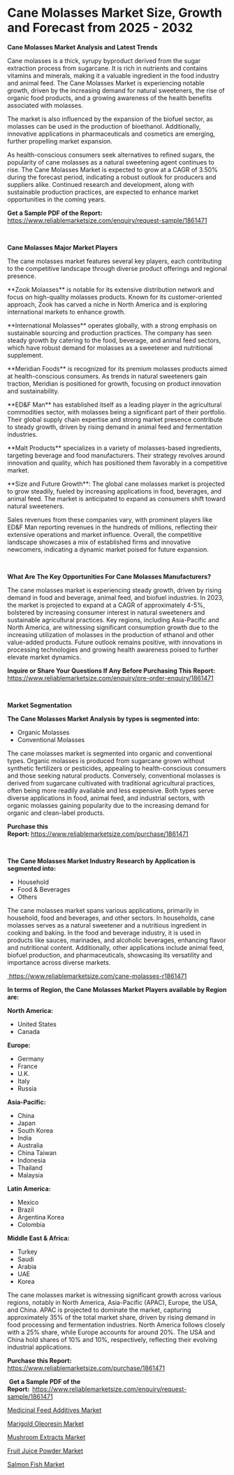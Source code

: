 <p><h1>Cane Molasses Market Size, Growth and Forecast from 2025 - 2032</h1></p><p><strong>Cane Molasses Market Analysis and Latest Trends</strong></p>
<p><p>Cane molasses is a thick, syrupy byproduct derived from the sugar extraction process from sugarcane. It is rich in nutrients and contains vitamins and minerals, making it a valuable ingredient in the food industry and animal feed. The Cane Molasses Market is experiencing notable growth, driven by the increasing demand for natural sweeteners, the rise of organic food products, and a growing awareness of the health benefits associated with molasses. </p><p>The market is also influenced by the expansion of the biofuel sector, as molasses can be used in the production of bioethanol. Additionally, innovative applications in pharmaceuticals and cosmetics are emerging, further propelling market expansion. </p><p>As health-conscious consumers seek alternatives to refined sugars, the popularity of cane molasses as a natural sweetening agent continues to rise. The Cane Molasses Market is expected to grow at a CAGR of 3.50% during the forecast period, indicating a robust outlook for producers and suppliers alike. Continued research and development, along with sustainable production practices, are expected to enhance market opportunities in the coming years.</p></p>
<p><strong>Get a Sample PDF of the Report:&nbsp;</strong> <a href="https://www.reliablemarketsize.com/enquiry/request-sample/1861471?utm_campaign=2034&utm_medium=2&utm_source=Github&utm_content=ia&utm_term=07042025&utm_id=cane-molasses">https://www.reliablemarketsize.com/enquiry/request-sample/1861471</a></p>
<p>&nbsp;</p>
<p><strong>Cane Molasses Major Market Players</strong></p>
<p><p>The cane molasses market features several key players, each contributing to the competitive landscape through diverse product offerings and regional presence.</p><p>**Zook Molasses** is notable for its extensive distribution network and focus on high-quality molasses products. Known for its customer-oriented approach, Zook has carved a niche in North America and is exploring international markets to enhance growth.</p><p>**International Molasses** operates globally, with a strong emphasis on sustainable sourcing and production practices. The company has seen steady growth by catering to the food, beverage, and animal feed sectors, which have robust demand for molasses as a sweetener and nutritional supplement.</p><p>**Meridian Foods** is recognized for its premium molasses products aimed at health-conscious consumers. As trends in natural sweeteners gain traction, Meridian is positioned for growth, focusing on product innovation and sustainability.</p><p>**ED&F Man** has established itself as a leading player in the agricultural commodities sector, with molasses being a significant part of their portfolio. Their global supply chain expertise and strong market presence contribute to steady growth, driven by rising demand in animal feed and fermentation industries.</p><p>**Malt Products** specializes in a variety of molasses-based ingredients, targeting beverage and food manufacturers. Their strategy revolves around innovation and quality, which has positioned them favorably in a competitive market.</p><p>**Size and Future Growth**: The global cane molasses market is projected to grow steadily, fueled by increasing applications in food, beverages, and animal feed. The market is anticipated to expand as consumers shift toward natural sweeteners.</p><p>Sales revenues from these companies vary, with prominent players like ED&F Man reporting revenues in the hundreds of millions, reflecting their extensive operations and market influence. Overall, the competitive landscape showcases a mix of established firms and innovative newcomers, indicating a dynamic market poised for future expansion.</p></p>
<p>&nbsp;</p>
<p><strong>What Are The Key Opportunities For Cane Molasses Manufacturers?</strong></p>
<p><p>The cane molasses market is experiencing steady growth, driven by rising demand in food and beverage, animal feed, and biofuel industries. In 2023, the market is projected to expand at a CAGR of approximately 4-5%, bolstered by increasing consumer interest in natural sweeteners and sustainable agricultural practices. Key regions, including Asia-Pacific and North America, are witnessing significant consumption growth due to the increasing utilization of molasses in the production of ethanol and other value-added products. Future outlook remains positive, with innovations in processing technologies and growing health awareness poised to further elevate market dynamics.</p></p>
<p><strong>Inquire or Share Your Questions If Any Before Purchasing This Report:</strong> <a href="https://www.reliablemarketsize.com/enquiry/pre-order-enquiry/1861471?utm_campaign=2034&utm_medium=2&utm_source=Github&utm_content=ia&utm_term=07042025&utm_id=cane-molasses">https://www.reliablemarketsize.com/enquiry/pre-order-enquiry/1861471</a></p>
<p>&nbsp;</p>
<p><strong>Market Segmentation</strong></p>
<p><strong>The Cane Molasses Market Analysis by types is segmented into:</strong></p>
<p><ul><li>Organic Molasses</li><li>Conventional Molasses</li></ul></p>
<p><p>The cane molasses market is segmented into organic and conventional types. Organic molasses is produced from sugarcane grown without synthetic fertilizers or pesticides, appealing to health-conscious consumers and those seeking natural products. Conversely, conventional molasses is derived from sugarcane cultivated with traditional agricultural practices, often being more readily available and less expensive. Both types serve diverse applications in food, animal feed, and industrial sectors, with organic molasses gaining popularity due to the increasing demand for organic and clean-label products.</p></p>
<p><strong>Purchase this Report:&nbsp;</strong><a href="https://www.reliablemarketsize.com/purchase/1861471?utm_campaign=2034&utm_medium=2&utm_source=Github&utm_content=ia&utm_term=07042025&utm_id=cane-molasses">https://www.reliablemarketsize.com/purchase/1861471</a></p>
<p>&nbsp;</p>
<p><strong>The Cane Molasses Market Industry Research by Application is segmented into:</strong></p>
<p><ul><li>Household</li><li>Food & Beverages</li><li>Others</li></ul></p>
<p><p>The cane molasses market spans various applications, primarily in household, food and beverages, and other sectors. In households, cane molasses serves as a natural sweetener and a nutritious ingredient in cooking and baking. In the food and beverage industry, it is used in products like sauces, marinades, and alcoholic beverages, enhancing flavor and nutritional content. Additionally, other applications include animal feed, biofuel production, and pharmaceuticals, showcasing its versatility and importance across diverse markets.</p></p>
<p><a href="https://www.reliablemarketsize.com/cane-molasses-r1861471?utm_campaign=2034&utm_medium=2&utm_source=Github&utm_content=ia&utm_term=07042025&utm_id=cane-molasses">&nbsp;https://www.reliablemarketsize.com/cane-molasses-r1861471</a></p>
<p><strong>In terms of Region, the Cane Molasses Market Players available by Region are:</strong></p>
<p>
    <p> <strong> North America: </strong>
        <ul>
            <li>United States</li>
            <li>Canada</li>
        </ul>
        </p> 
    <p> <strong> Europe: </strong>
        <ul>
            <li>Germany</li>
            <li>France</li>
            <li>U.K.</li>
            <li>Italy</li>
            <li>Russia</li>
        </ul>
        </p> 
    <p> <strong> Asia-Pacific: </strong>
        <ul>
            <li>China</li>
            <li>Japan</li>
            <li>South Korea</li>
            <li>India</li>
            <li>Australia</li>
            <li>China Taiwan</li>
            <li>Indonesia</li>
            <li>Thailand</li>
            <li>Malaysia</li>
        </ul>
        </p> 
    <p> <strong> Latin America: </strong>
        <ul>
            <li>Mexico</li>
            <li>Brazil</li>
            <li>Argentina Korea</li>
            <li>Colombia</li>
        </ul>
        </p> 
    <p> <strong> Middle East & Africa: </strong>
        <ul>
            <li>Turkey</li>
            <li>Saudi</li>
            <li>Arabia</li>
            <li>UAE</li>
            <li>Korea</li>
        </ul>
    </p>
    </p>
<p><p>The cane molasses market is witnessing significant growth across various regions, notably in North America, Asia-Pacific (APAC), Europe, the USA, and China. APAC is projected to dominate the market, capturing approximately 35% of the total market share, driven by rising demand in food processing and fermentation industries. North America follows closely with a 25% share, while Europe accounts for around 20%. The USA and China hold shares of 10% and 10%, respectively, reflecting their evolving industrial applications.</p></p>
<p><strong>Purchase this Report: </strong><a href="https://www.reliablemarketsize.com/purchase/1861471?utm_campaign=2034&utm_medium=2&utm_source=Github&utm_content=ia&utm_term=07042025&utm_id=cane-molasses">https://www.reliablemarketsize.com/purchase/1861471</a></p>
<p>&nbsp;<strong>Get a Sample PDF of the Report:&nbsp;&nbsp;</strong><a href="https://www.reliablemarketsize.com/enquiry/request-sample/1861471?utm_campaign=2034&utm_medium=2&utm_source=Github&utm_content=ia&utm_term=07042025&utm_id=cane-molasses">https://www.reliablemarketsize.com/enquiry/request-sample/1861471</a></p>
<p><strong></strong></p>
<p><p><a href="https://github.com/calizlewin2f/Market-Research-Report-List-1/blob/main/medicinal-feed-additives-market.md?utm_campaign=2034&utm_medium=2&utm_source=Github&utm_content=ia&utm_term=07042025&utm_id=cane-molasses">Medicinal Feed Additives Market</a></p><p><a href="https://github.com/janustabarf2/Market-Research-Report-List-1/blob/main/marigold-oleoresin-market.md?utm_campaign=2034&utm_medium=2&utm_source=Github&utm_content=ia&utm_term=07042025&utm_id=cane-molasses">Marigold Oleoresin Market</a></p><p><a href="https://github.com/kielbledeni0/Market-Research-Report-List-1/blob/main/mushroom-extracts-market.md?utm_campaign=2034&utm_medium=2&utm_source=Github&utm_content=ia&utm_term=07042025&utm_id=cane-molasses">Mushroom Extracts Market</a></p><p><a href="https://github.com/ernierintzfu/Market-Research-Report-List-1/blob/main/fruit-juice-powder-market.md?utm_campaign=2034&utm_medium=2&utm_source=Github&utm_content=ia&utm_term=07042025&utm_id=cane-molasses">Fruit Juice Powder Market</a></p><p><a href="https://github.com/grevecodeeol/Market-Research-Report-List-1/blob/main/salmon-fish-market.md?utm_campaign=2034&utm_medium=2&utm_source=Github&utm_content=ia&utm_term=07042025&utm_id=cane-molasses">Salmon Fish Market</a></p></p>